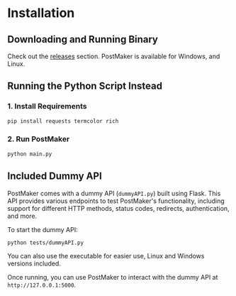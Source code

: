 # Installation

## Downloading and Running Binary

Check out the [releases](https://github.com/yousseftechdev/PostMaker/releases) section. PostMaker is available for Windows, and Linux.

## Running the Python Script Instead

### 1. Install Requirements

```sh
pip install requests termcolor rich
```

### 2. Run PostMaker

```sh
python main.py
```

## Included Dummy API

PostMaker comes with a dummy API (`dummyAPI.py`) built using Flask. This API provides various endpoints to test PostMaker's functionality, including support for different HTTP methods, status codes, redirects, authentication, and more.

To start the dummy API:
```sh
python tests/dummyAPI.py
```

You can also use the executable for easier use, Linux and Windows versions included.

Once running, you can use PostMaker to interact with the dummy API at `http://127.0.0.1:5000`.
